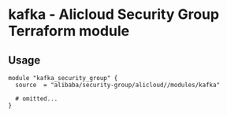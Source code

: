 # kafka - Alicloud Security Group Terraform module

## Usage

```hcl
module "kafka_security_group" {
  source  = "alibaba/security-group/alicloud//modules/kafka"

  # omitted...
}
```

<!-- BEGINNING OF PRE-COMMIT-TERRAFORM DOCS HOOK -->
<!-- END OF PRE-COMMIT-TERRAFORM DOCS HOOK -->
